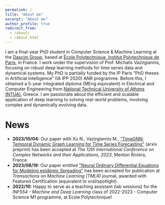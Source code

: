 ```yaml
---
permalink: /
title: "About me"
excerpt: "About me"
author_profile: true
redirect_from: 
  - /about/
  - /about.html
---
```

I am a final-year PhD student in Computer Science & Machine Learning at the [Dascim Group](http://www.lix.polytechnique.fr/dascim/), based at [École Polytechnique, Institut Polytechnique de Paris](https://www.polytechnique.edu/), in France. I work under the supervision of Prof. Michalis Vazirgiannis, focusing on robust deep learning methods for time series data and dynamical systems. My PhD is partially funded by the IP Paris “PhD theses in Artificial Intelligence” (IA IPP 2020) ANR programme. Before this, I obtained a 5-year integrated diploma (MEng equivalent) in Electrical and Computer Engineering from [National Technical University of Athens (NTUA)](https://www.ece.ntua.gr/en), Greece. I am passionate about the efficient and scalable application of deep learning to solving real-world problems, involving complex and dynamically evolving data.

News
======
* **2023/10/04:** Our paper with Xu N., Vazirgiannis M., ["TimeGNN: Temporal Dynamic Graph Learning for Time Series Forecasting"](chrome-extension://efaidnbmnnnibpcajpcglclefindmkaj/https://arxiv.org/pdf/2307.14680.pdf) (arxiv preprint) has been accepted at *The 12th International Conference on Complex Networks and their Applications, 2023*, Menton Riviera, France.
* **2023/08/19:** Our paper entitled ["Neural Ordinary Differential Equations for Modeling epidemic Spreading"](https://openreview.net/forum?id=yrkJGne0vN) has been accepted for publication at *Transactions on Machine Learning (TMLR)* journal, awarded with Featured Certification (equivalent to oral/spotlight).
* **2022/10:** Happy to serve as a teaching assistant (lab sessions) for the *INF554 - Machine and Deep Learning* class of 2022-2023 - Computer Science M1 programme, at Ecole Polytechnique!